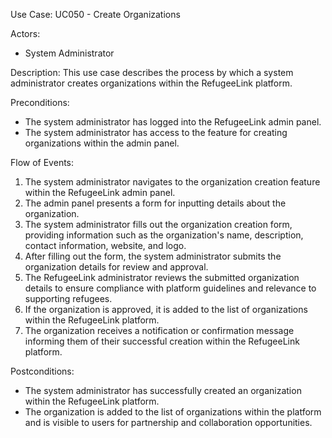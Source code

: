 Use Case: UC050 - Create Organizations

Actors:
- System Administrator

Description:
This use case describes the process by which a system administrator creates organizations within the RefugeeLink platform.

Preconditions:
- The system administrator has logged into the RefugeeLink admin panel.
- The system administrator has access to the feature for creating organizations within the admin panel.

Flow of Events:
1. The system administrator navigates to the organization creation feature within the RefugeeLink admin panel.
2. The admin panel presents a form for inputting details about the organization.
3. The system administrator fills out the organization creation form, providing information such as the organization's name, description, contact information, website, and logo.
4. After filling out the form, the system administrator submits the organization details for review and approval.
5. The RefugeeLink administrator reviews the submitted organization details to ensure compliance with platform guidelines and relevance to supporting refugees.
6. If the organization is approved, it is added to the list of organizations within the RefugeeLink platform.
7. The organization receives a notification or confirmation message informing them of their successful creation within the RefugeeLink platform.

Postconditions:
- The system administrator has successfully created an organization within the RefugeeLink platform.
- The organization is added to the list of organizations within the platform and is visible to users for partnership and collaboration opportunities.
